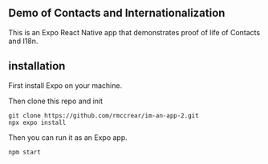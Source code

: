 ## Demo of Contacts and Internationalization

This is an Expo React Native app that demonstrates proof of life of Contacts and I18n.

## installation

First install Expo on your machine.

Then clone this repo and init

    git clone https://github.com/rmccrear/im-an-app-2.git
    npx expo install

Then you can run it as an Expo app.

    npm start
